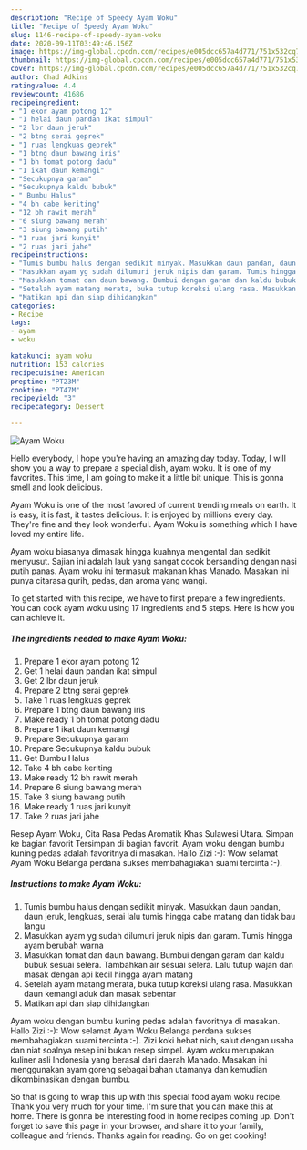 ```yaml
---
description: "Recipe of Speedy Ayam Woku"
title: "Recipe of Speedy Ayam Woku"
slug: 1146-recipe-of-speedy-ayam-woku
date: 2020-09-11T03:49:46.156Z
image: https://img-global.cpcdn.com/recipes/e005dcc657a4d771/751x532cq70/ayam-woku-foto-resep-utama.jpg
thumbnail: https://img-global.cpcdn.com/recipes/e005dcc657a4d771/751x532cq70/ayam-woku-foto-resep-utama.jpg
cover: https://img-global.cpcdn.com/recipes/e005dcc657a4d771/751x532cq70/ayam-woku-foto-resep-utama.jpg
author: Chad Adkins
ratingvalue: 4.4
reviewcount: 41686
recipeingredient:
- "1 ekor ayam potong 12"
- "1 helai daun pandan ikat simpul"
- "2 lbr daun jeruk"
- "2 btng serai geprek"
- "1 ruas lengkuas geprek"
- "1 btng daun bawang iris"
- "1 bh tomat potong dadu"
- "1 ikat daun kemangi"
- "Secukupnya garam"
- "Secukupnya kaldu bubuk"
- " Bumbu Halus"
- "4 bh cabe keriting"
- "12 bh rawit merah"
- "6 siung bawang merah"
- "3 siung bawang putih"
- "1 ruas jari kunyit"
- "2 ruas jari jahe"
recipeinstructions:
- "Tumis bumbu halus dengan sedikit minyak. Masukkan daun pandan, daun jeruk, lengkuas, serai lalu tumis hingga cabe matang dan tidak bau langu"
- "Masukkan ayam yg sudah dilumuri jeruk nipis dan garam. Tumis hingga ayam berubah warna"
- "Masukkan tomat dan daun bawang. Bumbui dengan garam dan kaldu bubuk sesuai selera. Tambahkan air sesuai selera. Lalu tutup wajan dan masak dengan api kecil hingga ayam matang"
- "Setelah ayam matang merata, buka tutup koreksi ulang rasa. Masukkan daun kemangi aduk dan masak sebentar"
- "Matikan api dan siap dihidangkan"
categories:
- Recipe
tags:
- ayam
- woku

katakunci: ayam woku 
nutrition: 153 calories
recipecuisine: American
preptime: "PT23M"
cooktime: "PT47M"
recipeyield: "3"
recipecategory: Dessert

---
```



![Ayam Woku](https://img-global.cpcdn.com/recipes/e005dcc657a4d771/751x532cq70/ayam-woku-foto-resep-utama.jpg)

Hello everybody, I hope you're having an amazing day today. Today, I will show you a way to prepare a special dish, ayam woku. It is one of my favorites. This time, I am going to make it a little bit unique. This is gonna smell and look delicious.

Ayam Woku is one of the most favored of current trending meals on earth. It is easy, it is fast, it tastes delicious. It is enjoyed by millions every day. They're fine and they look wonderful. Ayam Woku is something which I have loved my entire life.

Ayam woku biasanya dimasak hingga kuahnya mengental dan sedikit menyusut. Sajian ini adalah lauk yang sangat cocok bersanding dengan nasi putih panas. Ayam woku ini termasuk makanan khas Manado. Masakan ini punya citarasa gurih, pedas, dan aroma yang wangi.


To get started with this recipe, we have to first prepare a few ingredients. You can cook ayam woku using 17 ingredients and 5 steps. Here is how you can achieve it.

<!--inarticleads1-->

##### The ingredients needed to make Ayam Woku:

1. Prepare 1 ekor ayam potong 12
1. Get 1 helai daun pandan ikat simpul
1. Get 2 lbr daun jeruk
1. Prepare 2 btng serai geprek
1. Take 1 ruas lengkuas geprek
1. Prepare 1 btng daun bawang iris
1. Make ready 1 bh tomat potong dadu
1. Prepare 1 ikat daun kemangi
1. Prepare Secukupnya garam
1. Prepare Secukupnya kaldu bubuk
1. Get  Bumbu Halus
1. Take 4 bh cabe keriting
1. Make ready 12 bh rawit merah
1. Prepare 6 siung bawang merah
1. Take 3 siung bawang putih
1. Make ready 1 ruas jari kunyit
1. Take 2 ruas jari jahe


Resep Ayam Woku, Cita Rasa Pedas Aromatik Khas Sulawesi Utara. Simpan ke bagian favorit Tersimpan di bagian favorit. Ayam woku dengan bumbu kuning pedas adalah favoritnya di masakan. Hallo Zizi :-): Wow selamat Ayam Woku Belanga perdana sukses membahagiakan suami tercinta :-). 

<!--inarticleads2-->

##### Instructions to make Ayam Woku:

1. Tumis bumbu halus dengan sedikit minyak. Masukkan daun pandan, daun jeruk, lengkuas, serai lalu tumis hingga cabe matang dan tidak bau langu
1. Masukkan ayam yg sudah dilumuri jeruk nipis dan garam. Tumis hingga ayam berubah warna
1. Masukkan tomat dan daun bawang. Bumbui dengan garam dan kaldu bubuk sesuai selera. Tambahkan air sesuai selera. Lalu tutup wajan dan masak dengan api kecil hingga ayam matang
1. Setelah ayam matang merata, buka tutup koreksi ulang rasa. Masukkan daun kemangi aduk dan masak sebentar
1. Matikan api dan siap dihidangkan


Ayam woku dengan bumbu kuning pedas adalah favoritnya di masakan. Hallo Zizi :-): Wow selamat Ayam Woku Belanga perdana sukses membahagiakan suami tercinta :-). Zizi koki hebat nich, salut dengan usaha dan niat soalnya resep ini bukan resep simpel. Ayam woku merupakan kuliner asli Indonesia yang berasal dari daerah Manado. Masakan ini menggunakan ayam goreng sebagai bahan utamanya dan kemudian dikombinasikan dengan bumbu. 

So that is going to wrap this up with this special food ayam woku recipe. Thank you very much for your time. I'm sure that you can make this at home. There is gonna be interesting food in home recipes coming up. Don't forget to save this page in your browser, and share it to your family, colleague and friends. Thanks again for reading. Go on get cooking!
